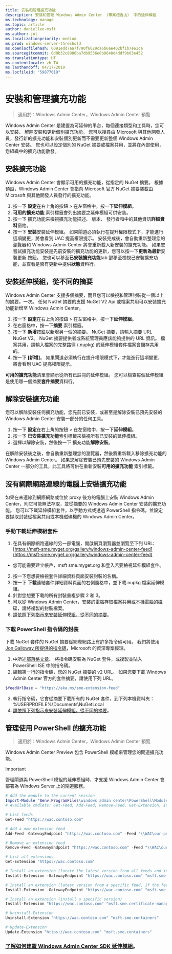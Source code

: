```yaml
---
title: 安裝和管理擴充功能
description: 安裝和管理 Windows Admin Center （專案檀香山） 中的延伸模組
ms.technology: manage
ms.topic: article
author: daniellee-msft
ms.author: jol
ms.localizationpriority: medium
ms.prod: windows-server-threshold
ms.openlocfilehash: 6091edd7aa7f790f6029ca6b6ae402bf1b7e61ca
ms.sourcegitcommit: 0d0b32c8986ba7db9536e0b8648d4ddf9b03e452
ms.translationtype: HT
ms.contentlocale: zh-TW
ms.lasthandoff: 04/17/2019
ms.locfileid: "59877019"
---
```

# <a name="install-and-manage-extensions"></a>安裝和管理擴充功能

>適用於：Windows Admin Center，Windows Admin Center 預覽

Windows Admin Center 是建置為可延伸的平台，每個連接類型和工具時，您可以安裝、 解除安裝和更新個別擴充功能。 您可以搜尋由 Microsoft 與其他開發人員，發行新的擴充功能和安裝個別更新而不需要更新整個 Windows Admin Center 安裝。 您也可以設定個別的 NuGet 摘要或檔案共用，並將在內部使用，您組織中的擴充功能散發。

## <a name="installing-an-extension"></a>安裝擴充功能

Windows Admin Center 會顯示可用的擴充功能，從指定的 NuGet 摘要。 根據預設，Windows Admin Center 會指向 Microsoft 官方 NuGet 摘要裝載由 Microsoft 與其他開發人員發行的擴充功能。

1. 按一下 **設定**在右上角的按鈕 > 在左窗格中，按一下**延伸模組**。 
2. **可用的擴充功能** 索引標籤會列出摘要之延伸模組可供安裝。
3. 按一下 擴充功能來檢視擴充功能描述、 版本、 發行者和中的其他資訊**詳細資料**窗格。
4. 按一下 **安裝**安裝延伸模組。 如果閘道必須執行在提升權限模式下，才能進行這項變更，將會看到 UAC 提高權限提示。 安裝完成後，會自動重新整理您的瀏覽器和 Windows Admin Center 將會重新載入新安裝的擴充功能。 如果您嘗試擴充功能安裝是先前安裝的擴充功能的更新，您可以按一下**更新為最新**安裝更新 按鈕。 您也可以移至**已安裝擴充功能**tab 鍵移至檢視已安裝擴充功能，並查看是否有更新中提供**狀態**資料行。

## <a name="installing-extensions-from-a-different-feed"></a>安裝延伸模組，從不同的摘要

Windows Admin Center 支援多個摘要，而且您可以檢視和管理封裝從一個以上的摘要，一次。 任何 NuGet 摘要的支援 NuGet V2 Api 或檔案共用可以安裝擴充功能新增至 Windows Admin Center。

1. 按一下 **設定**在右上角的按鈕 > 在左窗格中，按一下**延伸模組**。
2. 在右窗格中，按一下**摘要** 索引標籤。
3. 按一下 **新增**按鈕以新增另一個的摘要。 NuGet 摘要，請輸入摘要 URL NuGet V2。 NuGet 摘要提供者或系統管理員應該能夠提供的 URL 資訊。 檔案共用，請輸入檔案的完整路徑 (.nupkg) 的延伸模組套件檔案會儲存共用的。
4. 按一下 **\[新增\]**。 如果閘道必須執行在提升權限模式下，才能進行這項變更，將會看到 UAC 提高權限提示。

**可用的擴充功能**清單會顯示從所有已註冊的延伸模組。 您可以檢查每個延伸模組是使用哪一個摘要**套件摘要**資料行。

## <a name="uninstalling-an-extension"></a>解除安裝擴充功能

您可以解除安裝任何擴充功能，您先前已安裝，或甚至是解除安裝已預先安裝的 Windows Admin Center 安裝一部分的任何工具。

1. 按一下 **設定**在右上角的按鈕 > 在左窗格中，按一下**延伸模組**。 
2. 按一下 **已安裝擴充功能**索引標籤來檢視所有已安裝的延伸模組。
3. 選擇以解除安裝，然後按一下 擴充功能**解除安裝**。

在解除安裝後之後，會自動重新整理您的瀏覽器，然後將重新載入移除擴充功能的 Windows Admin Center。 如果您解除安裝已預先安裝的 Windows Admin Center 一部分的工具，此工具將可供在重新安裝**可用的擴充功能** 索引標籤。

## <a name="installing-extensions-on-a-computer-without-internet-connectivity"></a>沒有網際網路連線的電腦上安裝擴充功能

如果在未連線到網際網路或位於 proxy 後方的電腦上安裝 Windows Admin Center，則它可能無法存取，並從摘要的 Windows Admin Center 安裝的擴充功能。 您可以下載延伸模組套件，以手動方式或透過 PowerShell 指令碼，並設定要擷取封裝從檔案共用或本機磁碟機的 Windows Admin Center。

### <a name="manually-downloading-extension-packages"></a>手動下載延伸模組套件

1. 在具有網際網路連線的另一部電腦，開啟網頁瀏覽器並瀏覽至下列 URL: [https://msft-sme.myget.org/gallery/windows-admin-center-feed](https://msft-sme.myget.org/gallery/windows-admin-center-feed) 

  * 您可能需要建立帳戶，msft sme.myget.org 和登入若要檢視延伸模組套件。

2. 按一下您想要檢視套件詳細資料頁面安裝封裝的名稱。
3. 按一下 **下載**連結套件詳細資料頁面的右側窗格中，並下載.nupkg 檔案延伸模組。
4. 針對您想要下載的所有封裝重複步驟 2 和 3。
5. 可以從 Windows Admin Center，安裝的電腦存取檔案共用或本機電腦的磁碟，請將複製的封裝檔案。
6. [請依照下列指示來安裝延伸模組，從不同的摘要](#installing-extensions-from-a-different-feed)。

### <a name="downloading-packages-with-a-powershell-script"></a>下載 PowerShell 指令碼的封裝

下載 NuGet 套件的 NuGet 摘要從網際網路上有許多指令碼可用。 我們將使用[Jon Galloway 所提供的指令碼](https://weblogs.asp.net/jongalloway/downloading-a-local-nuget-repository-with-powershell)，Microsoft 的資深專案經理。

1. 中所述[部落格文章](https://weblogs.asp.net/jongalloway/downloading-a-local-nuget-repository-with-powershell)、 將指令碼安裝為 NuGet 套件，或複製並貼入 PowerShell ISE 中的指令碼。
2. 編輯第一行的指令碼，您的 NuGet 摘要的 v2 URL。 如果您要下載 Windows Admin Center 官方的套件摘要，請使用下列 URL。

```powershell
$feedUrlBase = "https://aka.ms/sme-extension-feed"
```

3. 執行指令碼，它會從摘要下載所有的 NuGet 套件，到下列本機資料夾： %USERPROFILE%\Documents\NuGetLocal
4. [請依照下列指示來安裝延伸模組，從不同的摘要](#installing-extensions-from-a-different-feed)。

## <a name="manage-extensions-with-powershell"></a>管理使用 PowerShell 的擴充功能

>適用於：Windows Admin Center，Windows Admin Center 預覽

Windows Admin Center Preview 包含 PowerShell 模組來管理您的閘道擴充功能。

>[!IMPORTANT]
>管理閘道與 PowerShell 模組的延伸模組時，才支援 Windows Admin Center 會部署為 Windows Server 上的閘道服務。

```powershell
# Add the module to the current session
Import-Module "$env:ProgramFiles\windows admin center\PowerShell\Modules\ExtensionTools"
# Available cmdlets: Get-Feed, Add-Feed, Remove-Feed, Get-Extension, Install-Extension, Uninstall-Extension, Update-Extension

# List feeds
Get-Feed "https://wac.contoso.com"

# Add a new extension feed
Add-Feed -GatewayEndpoint "https://wac.contoso.com" -Feed "\\WAC\our-private-extensions"

# Remove an extension feed
Remove-Feed -GatewayEndpoint "https://wac.contoso.com" -Feed "\\WAC\our-private-extensions"

# List all extensions
Get-Extension "https://wac.contoso.com"

# Install an extension (locate the latest version from all feeds and install it)
Install-Extension -GatewayEndpoint "https://wac.contoso.com" "msft.sme.containers"

# Install an extension (latest version from a specific feed, if the feed is not present, it will be added)
Install-Extension -GatewayEndpoint "https://wac.contoso.com" "msft.sme.containers" -Feed "https://aka.ms/sme-extension-feed"

# Install an extension (install a specific version)
Install-Extension "https://wac.contoso.com" "msft.sme.certificate-manager" "0.133.0"

# Uninstall-Extension
Uninstall-Extension "https://wac.contoso.com" "msft.sme.containers"

# Update-Extension
Update-Extension "https://wac.contoso.com" "msft.sme.containers"
```

### <a name="learn-more-about-building-an-extension-with-the-windows-admin-center-sdkextendextensibility-overviewmd"></a>[了解如何建置 Windows Admin Center SDK 延伸模組](../extend/extensibility-overview.md)。